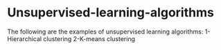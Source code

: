 # Unsupervised-learning-algorithms

The following are the examples of unsupervised learning algorithms:
1-Hierarchical clustering
2-K-means clustering
